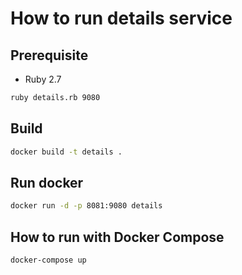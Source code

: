 # How to run details service

## Prerequisite

* Ruby 2.7

```bash
ruby details.rb 9080
```

## Build
```bash
docker build -t details .
```

## Run docker
```bash
docker run -d -p 8081:9080 details
```

## How to run with Docker Compose

```bash
docker-compose up
```

